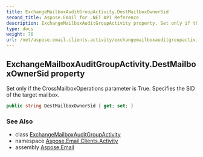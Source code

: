 ```yaml
---
title: ExchangeMailboxAuditGroupActivity.DestMailboxOwnerSid
second_title: Aspose.Email for .NET API Reference
description: ExchangeMailboxAuditGroupActivity property. Set only if the CrossMailboxOperations parameter is True. Specifies the SID of the target mailbox
type: docs
weight: 70
url: /net/aspose.email.clients.activity/exchangemailboxauditgroupactivity/destmailboxownersid/
---
```

## ExchangeMailboxAuditGroupActivity.DestMailboxOwnerSid property

Set only if the CrossMailboxOperations parameter is True. Specifies the SID of the target mailbox.

```csharp
public string DestMailboxOwnerSid { get; set; }
```

### See Also

* class [ExchangeMailboxAuditGroupActivity](../)
* namespace [Aspose.Email.Clients.Activity](../../exchangemailboxauditgroupactivity/)
* assembly [Aspose.Email](../../../)



